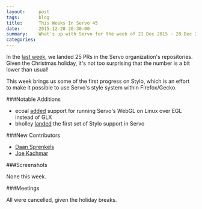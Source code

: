 ```yaml
---
layout:     post
tags:       blog
title:      This Weeks In Servo 45
date:       2015-12-28 20:30:00
summary:    What's up with Servo for the week of 21 Dec 2015 - 28 Dec 2015
categories:
---
```


In the [last week](https://github.com/pulls?page=1&q=is%3Apr+is%3Amerged+closed%3A2015-12-21..2015-12-28+user%3Aservo), we landed 25 PRs in the Servo organization's repositories. Given the Christmas holiday, it's not too surprising that the number is a bit lower than usual!

This week brings us some of the first progress on Stylo, which is an effort to make it possible to use Servo's style system within Firefox/Gecko.


###Notable Additions

- ecoal [added](https://github.com/servo/saltfs/pull/182) support for running Servo's WebGL on Linux over EGL instead of GLX
- bholley [landed](https://github.com/servo/servo/pull/9004) the first set of Stylo support in Servo

###New Contributors

- [Daan Sprenkels](https://github.com/dsprenkels)
- [Joe Kachmar](https://github.com/jkachmar)

###Screenshots

None this week.

###Meetings

All were cancelled, given the holiday breaks.
